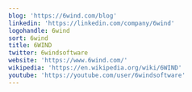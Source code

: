 ```yaml
---
blog: 'https://6wind.com/blog'
linkedin: 'https://linkedin.com/company/6wind'
logohandle: 6wind
sort: 6wind
title: 6WIND
twitter: 6windsoftware
website: 'https://www.6wind.com/'
wikipedia: 'https://en.wikipedia.org/wiki/6WIND'
youtube: 'https://youtube.com/user/6windsoftware'
---
```

